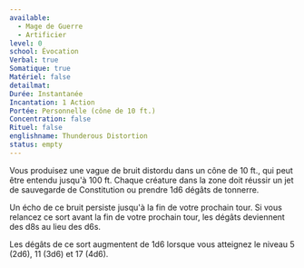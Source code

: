 ```yaml
---
available:
  - Mage de Guerre
  - Artificier
level: 0
school: Évocation
Verbal: true
Somatique: true
Matériel: false
detailmat:
Durée: Instantanée
Incantation: 1 Action
Portée: Personnelle (cône de 10 ft.)
Concentration: false
Rituel: false
englishname: Thunderous Distortion
status: empty
---
```

Vous produisez une vague de bruit distordu dans un cône de 10 ft., qui peut être entendu jusqu'à 100 ft. Chaque créature dans la zone doit réussir un jet de sauvegarde de Constitution ou prendre 1d6 dégâts de tonnerre.

Un écho de ce bruit persiste jusqu'à la fin de votre prochain tour. Si vous relancez ce sort avant la fin de votre prochain tour, les dégâts deviennent des d8s au lieu des d6s.

Les dégâts de ce sort augmentent de 1d6 lorsque vous atteignez le niveau 5 (2d6), 11 (3d6) et 17 (4d6).
